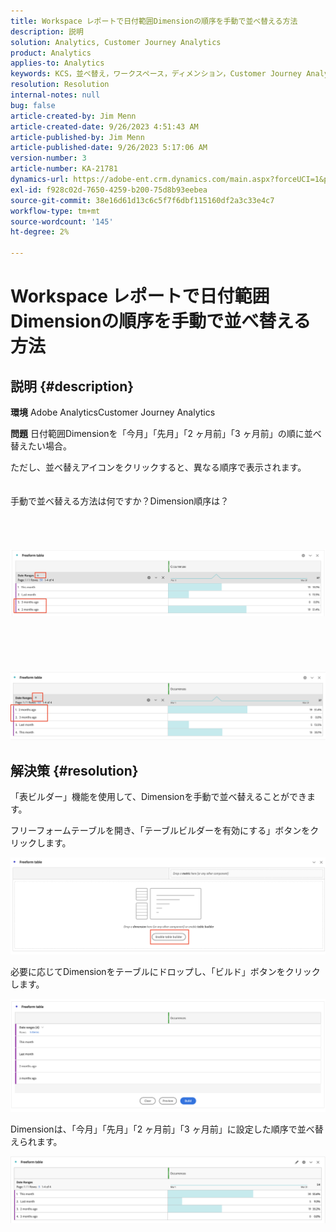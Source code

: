 ```yaml
---
title: Workspace レポートで日付範囲Dimensionの順序を手動で並べ替える方法
description: 説明
solution: Analytics, Customer Journey Analytics
product: Analytics
applies-to: Analytics
keywords: KCS，並べ替え，ワークスペース，ディメンション，Customer Journey Analytics，手動で並べ替え，日付範囲Dimension，レポート， Adobe Analytics
resolution: Resolution
internal-notes: null
bug: false
article-created-by: Jim Menn
article-created-date: 9/26/2023 4:51:43 AM
article-published-by: Jim Menn
article-published-date: 9/26/2023 5:17:06 AM
version-number: 3
article-number: KA-21781
dynamics-url: https://adobe-ent.crm.dynamics.com/main.aspx?forceUCI=1&pagetype=entityrecord&etn=knowledgearticle&id=3a2f1c62-285c-ee11-be6f-6045bd006268
exl-id: f928c02d-7650-4259-b200-75d8b93eebea
source-git-commit: 38e16d61d13c6c5f7f6dbf115160df2a3c33e4c7
workflow-type: tm+mt
source-wordcount: '145'
ht-degree: 2%

---
```


# Workspace レポートで日付範囲Dimensionの順序を手動で並べ替える方法

## 説明 {#description}


<b>環境</b>
Adobe AnalyticsCustomer Journey Analytics

<b>問題</b>
日付範囲Dimensionを「今月」「先月」「2 ヶ月前」「3 ヶ月前」の順に並べ替えたい場合。

ただし、並べ替えアイコンをクリックすると、異なる順序で表示されます。
<br><br><br>手動で並べ替える方法は何ですか？Dimension順序は？<br><br>
<br> <br><br>![](assets/___3b2f1c62-285c-ee11-be6f-6045bd006268___.png)<br><br> <br><br> <br><br>![](assets/___3d2f1c62-285c-ee11-be6f-6045bd006268___.png)

## 解決策 {#resolution}


「表ビルダー」機能を使用して、Dimensionを手動で並べ替えることができます。

フリーフォームテーブルを開き、「テーブルビルダーを有効にする」ボタンをクリックします。

![](assets/d4eda136-2fcd-ed11-b597-6045bd006793.png)

必要に応じてDimensionをテーブルにドロップし、「ビルド」ボタンをクリックします。

![](assets/69497031-30cd-ed11-b597-6045bd006793.png)

Dimensionは、「今月」「先月」「2 ヶ月前」「3 ヶ月前」に設定した順序で並べ替えられます。

![](assets/efb1744a-30cd-ed11-b597-6045bd006793.png)
